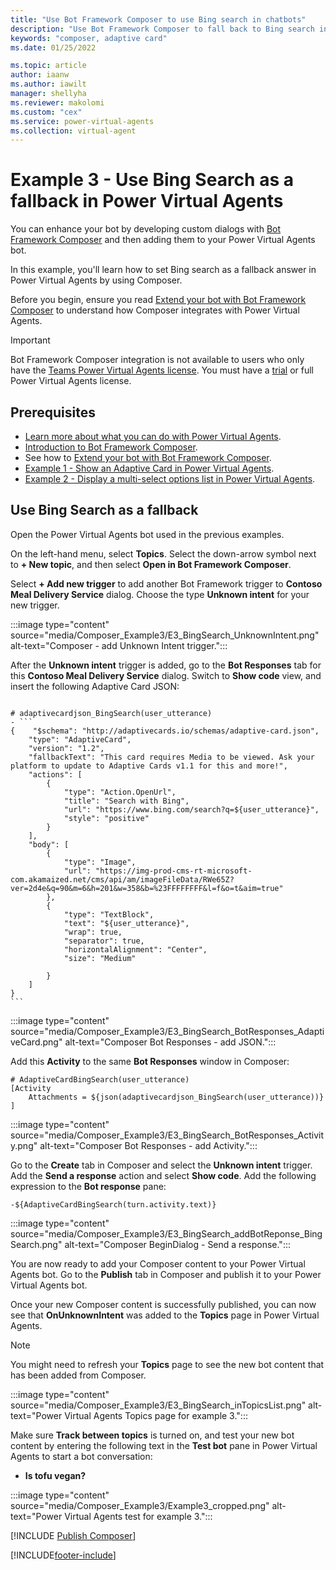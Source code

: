 ```yaml
---
title: "Use Bot Framework Composer to use Bing search in chatbots"
description: "Use Bot Framework Composer to fall back to Bing search in your Power Virtual Agents chatbot."
keywords: "composer, adaptive card"
ms.date: 01/25/2022

ms.topic: article
author: iaanw
ms.author: iawilt
manager: shellyha
ms.reviewer: makolomi
ms.custom: "cex"
ms.service: power-virtual-agents
ms.collection: virtual-agent
---
```


# Example 3 - Use Bing Search as a fallback in Power Virtual Agents

You can enhance your bot by developing custom dialogs with [Bot Framework Composer](/composer/) and then adding them to your Power Virtual Agents bot.

In this example, you'll learn how to set Bing search as a fallback answer in Power Virtual Agents by using Composer.

Before you begin, ensure you read [Extend your bot with Bot Framework Composer](advanced-bot-framework-composer.md) to understand how Composer integrates with Power Virtual Agents.

> [!IMPORTANT]
> Bot Framework Composer integration is not available to users who only have the [Teams Power Virtual Agents license](requirements-licensing-subscriptions.md). You must have a [trial](sign-up-individual.md) or full Power Virtual Agents license.

## Prerequisites

- [Learn more about what you can do with Power Virtual Agents](fundamentals-what-is-power-virtual-agents.md).
- [Introduction to Bot Framework Composer](/composer/introduction).
- See how to [Extend your bot with Bot Framework Composer](advanced-bot-framework-composer.md).
- [Example 1 - Show an Adaptive Card in Power Virtual Agents](advanced-bot-framework-composer-example1.md).
- [Example 2 - Display a multi-select options list in Power Virtual Agents](advanced-bot-framework-composer-example2.md).

## Use Bing Search as a fallback

Open the Power Virtual Agents bot used in the previous examples.

On the left-hand menu, select **Topics**. Select the down-arrow symbol next to **+ New topic**, and then select **Open in Bot Framework Composer**.

Select **+ Add new trigger** to add another Bot Framework trigger to **Contoso Meal Delivery Service** dialog. Choose the type **Unknown intent** for your new trigger.

:::image type="content" source="media/Composer_Example3/E3_BingSearch_UnknownIntent.png" alt-text="Composer - add Unknown Intent trigger.":::

After the **Unknown intent** trigger is added, go to the **Bot Responses** tab for this **Contoso Meal Delivery Service** dialog. Switch to **Show code** view, and insert the following Adaptive Card JSON:

````lg

# adaptivecardjson_BingSearch(user_utterance)
- ```
{    "$schema": "http://adaptivecards.io/schemas/adaptive-card.json",
    "type": "AdaptiveCard",
    "version": "1.2",
    "fallbackText": "This card requires Media to be viewed. Ask your platform to update to Adaptive Cards v1.1 for this and more!",
    "actions": [
        {
            "type": "Action.OpenUrl",
            "title": "Search with Bing",
            "url": "https://www.bing.com/search?q=${user_utterance}",
            "style": "positive"
        }
    ],
    "body": [
        {
            "type": "Image",
            "url": "https://img-prod-cms-rt-microsoft-com.akamaized.net/cms/api/am/imageFileData/RWe65Z?ver=2d4e&q=90&m=6&h=201&w=358&b=%23FFFFFFFF&l=f&o=t&aim=true"
        },
        {
            "type": "TextBlock",
            "text": "${user_utterance}",
            "wrap": true,
            "separator": true,
            "horizontalAlignment": "Center",
            "size": "Medium"
            
        }
    ]
}
```
````

:::image type="content" source="media/Composer_Example3/E3_BingSearch_BotResponses_AdaptiveCard.png" alt-text="Composer Bot Responses - add JSON.":::

Add this **Activity** to the same **Bot Responses** window in Composer:

```lg
# AdaptiveCardBingSearch(user_utterance)
[Activity
    Attachments = ${json(adaptivecardjson_BingSearch(user_utterance))}
]

```

:::image type="content" source="media/Composer_Example3/E3_BingSearch_BotResponses_Activity.png" alt-text="Composer Bot Responses - add Activity.":::

Go to the **Create** tab in Composer and select the **Unknown intent** trigger. Add the **Send a response** action and select **Show code**. Add the following expression to the **Bot response** pane:

```lg
-${AdaptiveCardBingSearch(turn.activity.text)}
```

:::image type="content" source="media/Composer_Example3/E3_BingSearch_addBotReponse_BingSearch.png" alt-text="Composer BeginDialog - Send a response.":::

You are now ready to add your Composer content to your Power Virtual Agents bot. Go to the **Publish** tab in Composer and publish it to your Power Virtual Agents bot.

Once your new Composer content is successfully published, you can now see that **OnUnknownIntent** was added to the **Topics** page in Power Virtual Agents.

> [!NOTE]
> You might need to refresh your **Topics** page to see the new bot content that has been added from Composer.

:::image type="content" source="media/Composer_Example3/E3_BingSearch_inTopicsList.png" alt-text="Power Virtual Agents Topics page for example 3.":::

Make sure **Track between topics** is turned on, and test your new bot content by entering the following text in the **Test bot** pane in Power Virtual Agents to start a bot conversation:

- **Is tofu vegan?**

:::image type="content" source="media/Composer_Example3/Example3_cropped.png" alt-text="Power Virtual Agents test for example 3.":::

[!INCLUDE [Publish Composer](includes/composer-publish-note.md)]

[!INCLUDE[footer-include](includes/footer-banner.md)]
